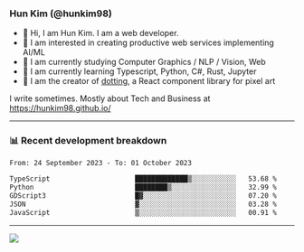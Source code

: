 ### Hun Kim (@hunkim98)

- 👋 Hi, I am Hun Kim. I am a web developer. 
- 🤔 I am interested in creating productive web services implementing AI/ML
- 🔭 I am currently studying Computer Graphics / NLP / Vision, Web 
- 🌱 I am currently learning Typescript, Python, C#, Rust, Jupyter
- 🎨 I am the creator of [dotting](hunkim98.github.io/dotting), a React component library for pixel art

I write sometimes. Mostly about Tech and Business at https://hunkim98.github.io/

---
### 📊 Recent development breakdown
<!--START_SECTION:waka-->

```txt
From: 24 September 2023 - To: 01 October 2023

TypeScript                     █████████████▒░░░░░░░░░░░   53.68 %
Python                         ████████▒░░░░░░░░░░░░░░░░   32.99 %
GDScript3                      █▓░░░░░░░░░░░░░░░░░░░░░░░   07.20 %
JSON                           ▓░░░░░░░░░░░░░░░░░░░░░░░░   03.28 %
JavaScript                     ▒░░░░░░░░░░░░░░░░░░░░░░░░   00.91 %
```

<!--END_SECTION:waka-->
---

<!-- <div align='center'> -->
  <img align="center" src="https://github-readme-stats.vercel.app/api?username=hunkim98&theme=dark&show_icons=true"/>
<!-- </div> -->
<!--
**hunkim98/hunkim98** is a ✨ _special_ ✨ repository because its `README.md` (this file) appears on your GitHub profile.

Here are some ideas to get you started:

- 🔭 I’m currently working on ...
- 🌱 I’m currently learning ...
- 👯 I’m looking to collaborate on ...
- 🤔 I’m looking for help with ...
- 💬 Ask me about ...
- 📫 How to reach me: ...
- 😄 Pronouns: ...
- ⚡ Fun fact: ...
-->
